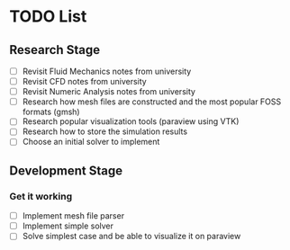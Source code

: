 # TODO List

## Research Stage

- [ ]  Revisit Fluid Mechanics notes from university
- [ ]  Revisit CFD notes from university
- [ ]  Revisit Numeric Analysis notes from university
- [ ]  Research how mesh files are constructed and the most popular FOSS formats (gmsh)
- [ ]  Research popular visualization tools (paraview using VTK)
- [ ]  Research how to store the simulation results
- [ ]  Choose an initial solver to implement

## Development Stage

### Get it working

- [ ] Implement mesh file parser
- [ ] Implement simple solver
- [ ] Solve simplest case and be able to visualize it on paraview
